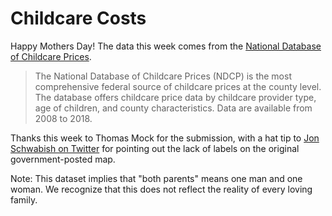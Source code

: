# Childcare Costs

Happy Mothers Day! The data this week comes from the [National Database of Childcare Prices](https://www.dol.gov/agencies/wb/topics/featured-childcare).

> The National Database of Childcare Prices (NDCP) is the most comprehensive federal source of childcare prices at the county level. The database offers childcare price data by childcare provider type, age of children, and county characteristics. Data are available from 2008 to 2018.

Thanks this week to Thomas Mock for the submission, with a hat tip to [Jon Schwabish on Twitter](https://twitter.com/jschwabish/status/1626597782491639810?s=46&t=avwSC7an3lwX3FH35u0gMA) for pointing out the lack of labels on the original government-posted map.

Note: This dataset implies that "both parents" means one man and one woman. We recognize that this does not reflect the reality of every loving family.
